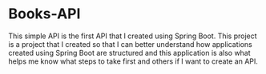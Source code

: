 # Books-API
This simple API is the first API that I created using Spring Boot. This project is a project that I created so that I can better understand how applications created using Spring Boot are structured and this application is also what helps me know what steps to take first and others if I want to create an API.

